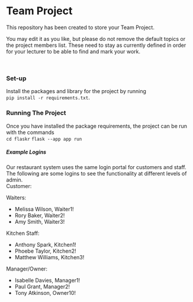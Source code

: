 # Team Project

This repository has been created to store your Team Project.

You may edit it as you like, but please do not remove the default topics or the project members list. These need to stay as currently defined in order for your lecturer to be able to find and mark your work.

<br>

### Set-up
Install the packages and library for the project by running \
`pip install -r requirements.txt`.

### Running The Project
Once you have installed the package requirements, the project can be run with the commands \
`cd flaskr`
`flask --app app run`

##### Example Logins
Our restaurant system uses the same login portal for customers and staff. The following are some logins to see the functionality at different levels of admin. \
Customer: 

Waiters: 
* Melissa Wilson, Waiter1!
* Rory Baker, Waiter2!
* Amy Smith, Waiter3!

Kitchen Staff: 
* Anthony Spark, Kitchen1!
* Phoebe Taylor, Kitchen2!
* Matthew Williams, Kitchen3!

Manager/Owner: 
* Isabelle Davies, Manager1!
* Paul Grant, Manager2!
* Tony Atkinson, Owner10!